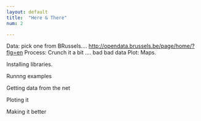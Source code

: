 ```yaml
---
layout: default
title:  "Here & There"
num: 2

---
```


Data: pick one from BRussels.... http://opendata.brussels.be/page/home/?flg=en
        Process: Crunch it a bit .... bad bad data
        Plot: Maps.


Installing libraries.

Runnng examples

Getting data from the net

Ploting it

Making it better
